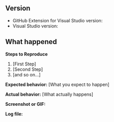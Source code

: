 <!-- Hello! Please read the [contributing guidelines](https://github.com/github/VisualStudio/blob/master/CONTRIBUTING.md) before submitting an issue regarding the GitHub Extension for Visual Studio. -->

## Version

- GitHub Extension for Visual Studio version:
- Visual Studio version:

## What happened

**Steps to Reproduce**

1. [First Step]
2. [Second Step]
3. [and so on...]

**Expected behavior:** [What you expect to happen]

**Actual behavior:** [What actually happens]

**Screenshot or GIF:**

**Log file:**

<!-- Include the log file. Logs can be found at: `%LOCALAPPDATA%\GitHubVisualStudio\extension.log` -->

